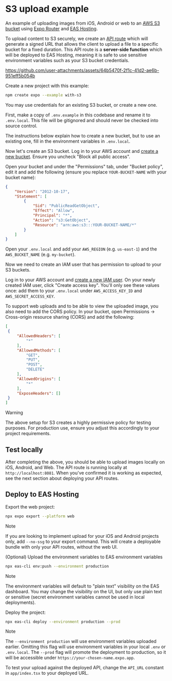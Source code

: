 # S3 upload example

An example of uploading images from iOS, Android or web to an [AWS S3 bucket](https://aws.amazon.com/s3/) using [Expo Router](https://docs.expo.dev/router/introduction/) and [EAS Hosting](https://docs.expo.dev/eas/hosting/introduction/).

To upload content to S3 securely, we create an [API route](https://docs.expo.dev/router/reference/api-routes/) which will generate a signed URL that allows the client to upload a file to a specific bucket for a fixed duration. This API route is a **server-side function** which will be deployed to EAS Hosting, meaning it is safe to use sensitive environment variables such as your S3 bucket credentials.

https://github.com/user-attachments/assets/64b5470f-2f1c-41d2-ae6b-951eff5b054b

Create a new project with this example:

```sh
npm create expo --example with-s3
```

You may use credentials for an existing S3 bucket, or create a new one.

First, make a copy of `.env.example` in this codebase and rename it to `.env.local`. This file will be gitignored and should never be checked into source control.

The instructions below explain how to create a new bucket, but to use an existing one, fill in the environment variables in `.env.local`.

Now let's create an S3 bucket. Log in to your AWS account and [create a new bucket](https://console.aws.amazon.com/s3/home). Ensure you uncheck "Block all public access".

Open your bucket and under the "Permissions" tab, under "Bucket policy", edit it and add the following (ensure you replace `YOUR-BUCKET-NAME` with your bucket name):

```json
{
    "Version": "2012-10-17",
    "Statement": [
        {
            "Sid": "PublicReadGetObject",
            "Effect": "Allow",
            "Principal": "*",
            "Action": "s3:GetObject",
            "Resource": "arn:aws:s3:::YOUR-BUCKET-NAME/*"
        }
    ]
}
```

Open your `.env.local` and add your `AWS_REGION` (e.g. `us-east-1`) and the `AWS_BUCKET_NAME` (e.g. `my-bucket`).

Now we need to create an IAM user that has permission to upload to your S3 buckets.

Log in to your AWS account and [create a new IAM user](https://console.aws.amazon.com/iam/home). On your newly created IAM user, click "Create access key". You'll only see these values once: add them to your `.env.local` under `AWS_ACCESS_KEY_ID` and `AWS_SECRET_ACCESS_KEY`.

To support web uploads and to be able to view the uploaded image, you also need to add the CORS policy. In your bucket, open Permissions -> Cross-origin resource sharing (CORS) and add the following:

```json
[
 {
     "AllowedHeaders": [
         "*"
     ],
     "AllowedMethods": [
         "GET",
         "PUT",
         "POST",
         "DELETE"
     ],
     "AllowedOrigins": [
         "*"
     ],
     "ExposeHeaders": []
 }
]
```

> [!WARNING]
> The above setup for S3 creates a highly permissive policy for testing purposes.
> For production use, ensure you adjust this accordingly to your project requirements.

## Test locally

After completing the above, you should be able to upload images locally on iOS, Android, and Web. The API route is running locally at `http://localhost:8081`. When you've confirmed it is working as expected, see the next section about deploying your API routes.

## Deploy to EAS Hosting

Export the web project:

```sh
npx expo export --platform web
```

> [!NOTE]
> If you are looking to implement upload for your iOS and Android projects only, add `--no-ssg` to your export command. This will create a deployable bundle with only your API routes, without the web UI.

(Optional) Upload the environment variables to EAS environment variables

```sh
npx eas-cli env:push --environment production
```

> [!NOTE]
> The environment variables will default to "plain text" visibility on the EAS dashboard. You may change the visibility on the UI, but only use plain text or sensitive (secret environment variables cannot be used in local deployments).

Deploy the project:

```sh
npx eas-cli deploy --environment production --prod
```

> [!NOTE]
> The `--environment production` will use environment variables uploaded earlier. Omitting this flag will use environment variables in your local `.env` or `.env.local`.
> The `--prod` flag will promote the deployment to production, so it will be accessible under `https://your-chosen-name.expo.app`.

To test your upload against the deployed API, change the `API_URL` constant in `app/index.tsx` to your deployed URL.
